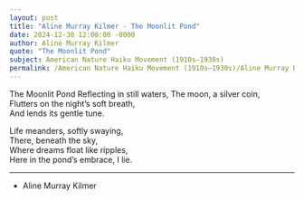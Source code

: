 ```yaml
---
layout: post
title: "Aline Murray Kilmer - The Moonlit Pond"
date: 2024-12-30 12:00:00 -0000
author: Aline Murray Kilmer
quote: "The Moonlit Pond"
subject: American Nature Haiku Movement (1910s–1930s)
permalink: /American Nature Haiku Movement (1910s–1930s)/Aline Murray Kilmer/Aline Murray Kilmer - The Moonlit Pond
---
```


The Moonlit Pond
Reflecting in still waters,
The moon, a silver coin,  
Flutters on the night’s soft breath,  
And lends its gentle tune.

Life meanders, softly swaying,  
There, beneath the sky,  
Where dreams float like ripples,  
Here in the pond’s embrace, I lie.

 --- 


- Aline Murray Kilmer
